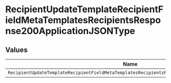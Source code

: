 # RecipientUpdateTemplateRecipientFieldMetaTemplatesRecipientsResponse200ApplicationJSONType


## Values

| Name                                                                                             | Value                                                                                            |
| ------------------------------------------------------------------------------------------------ | ------------------------------------------------------------------------------------------------ |
| `RecipientUpdateTemplateRecipientFieldMetaTemplatesRecipientsResponse200ApplicationJSONTypeText` | text                                                                                             |